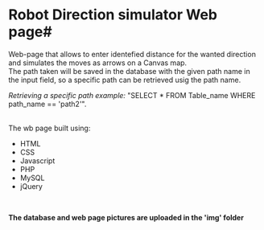 # Robot Direction simulator Web page#

Web-page that allows to enter identefied distance for the wanted direction and simulates the moves as arrows on a Canvas map.  
The path taken will be saved in the database with the given path name in the input field, so a specific path can be retrieved usig the path name. 

*Retrieving a specific path example:* "SELECT * FROM Table_name WHERE path_name == 'path2'".

<br />The wb page built using:
* HTML
* CSS
* Javascript
* PHP
* MySQL
* jQuery
<br />

**The database and web page pictures are uploaded in the 'img' folder**


